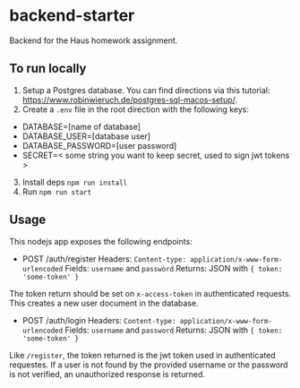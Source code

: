 # backend-starter

Backend for the Haus homework assignment.

## To run locally
1. Setup a Postgres database. You can find directions via this tutorial: https://www.robinwieruch.de/postgres-sql-macos-setup/.
2. Create a `.env` file in the root direction with the following keys:

* DATABASE=[name of database]
* DATABASE_USER=[database user]
* DATABASE_PASSWORD=[user password]
* SECRET=< some string you want to keep secret, used to sign jwt tokens >

3. Install deps `npm run install`
4. Run `npm run start`

## Usage
This nodejs app exposes the following endpoints:

* POST /auth/register
Headers: `Content-type: application/x-www-form-urlencoded`
Fields: `username` and `password`
Returns: JSON with `{ token: 'some-token' }`

The token return should be set on `x-access-token` in authenticated requests.
This creates a new user document in the database.

* POST /auth/login
Headers: `Content-type: application/x-www-form-urlencoded`
Fields: `username` and `password`
Returns: JSON with `{ token: 'some-token' }`

Like `/register`, the token returned is the jwt token used in authenticated requestes.
If a user is not found by the provided username or the password is not verified, an unauthorized response is returned.
